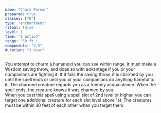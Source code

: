 ```yaml
---
name: "Charm Person"
prepared: true
classes: ["D"]
type: "enchantment"
ritual: false
level: 1
time: "1 action"
range: "30 ft."
components: "V,S"
duration: "1 Hour"
---
```

You attempt to charm a humanoid you can see within range. It must make a Wisdom saving throw, and does so with
advantage if you or your companions are fighting it. If it fails the saving throw, it is charmed by you until
the spell ends or until you or your companions do anything harmful to it. The charmed creature regards you as
a friendly acquaintance. When the spell ends, the creature knows it was charmed by you.
</br>
When you cast this spell using a spell slot of 2nd level or higher, you can target one additional creature for
each slot level above 1st. The creatures must be within 30 feet of each other when you target them.
